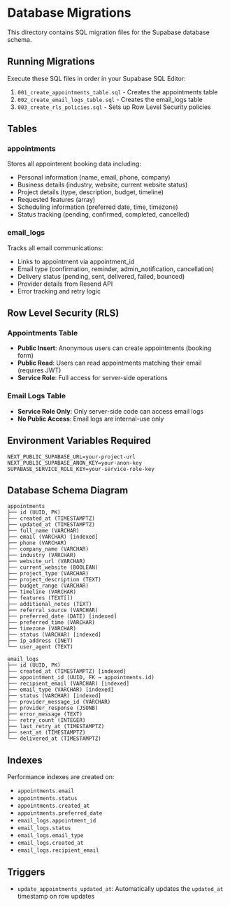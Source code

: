 # Database Migrations

This directory contains SQL migration files for the Supabase database schema.

## Running Migrations

Execute these SQL files in order in your Supabase SQL Editor:

1. `001_create_appointments_table.sql` - Creates the appointments table
2. `002_create_email_logs_table.sql` - Creates the email_logs table
3. `003_create_rls_policies.sql` - Sets up Row Level Security policies

## Tables

### appointments

Stores all appointment booking data including:

- Personal information (name, email, phone, company)
- Business details (industry, website, current website status)
- Project details (type, description, budget, timeline)
- Requested features (array)
- Scheduling information (preferred date, time, timezone)
- Status tracking (pending, confirmed, completed, cancelled)

### email_logs

Tracks all email communications:

- Links to appointment via appointment_id
- Email type (confirmation, reminder, admin_notification, cancellation)
- Delivery status (pending, sent, delivered, failed, bounced)
- Provider details from Resend API
- Error tracking and retry logic

## Row Level Security (RLS)

### Appointments Table

- **Public Insert**: Anonymous users can create appointments (booking form)
- **Public Read**: Users can read appointments matching their email (requires JWT)
- **Service Role**: Full access for server-side operations

### Email Logs Table

- **Service Role Only**: Only server-side code can access email logs
- **No Public Access**: Email logs are internal-use only

## Environment Variables Required

```env
NEXT_PUBLIC_SUPABASE_URL=your-project-url
NEXT_PUBLIC_SUPABASE_ANON_KEY=your-anon-key
SUPABASE_SERVICE_ROLE_KEY=your-service-role-key
```

## Database Schema Diagram

```
appointments
├── id (UUID, PK)
├── created_at (TIMESTAMPTZ)
├── updated_at (TIMESTAMPTZ)
├── full_name (VARCHAR)
├── email (VARCHAR) [indexed]
├── phone (VARCHAR)
├── company_name (VARCHAR)
├── industry (VARCHAR)
├── website_url (VARCHAR)
├── current_website (BOOLEAN)
├── project_type (VARCHAR)
├── project_description (TEXT)
├── budget_range (VARCHAR)
├── timeline (VARCHAR)
├── features (TEXT[])
├── additional_notes (TEXT)
├── referral_source (VARCHAR)
├── preferred_date (DATE) [indexed]
├── preferred_time (VARCHAR)
├── timezone (VARCHAR)
├── status (VARCHAR) [indexed]
├── ip_address (INET)
└── user_agent (TEXT)

email_logs
├── id (UUID, PK)
├── created_at (TIMESTAMPTZ) [indexed]
├── appointment_id (UUID, FK → appointments.id)
├── recipient_email (VARCHAR) [indexed]
├── email_type (VARCHAR) [indexed]
├── status (VARCHAR) [indexed]
├── provider_message_id (VARCHAR)
├── provider_response (JSONB)
├── error_message (TEXT)
├── retry_count (INTEGER)
├── last_retry_at (TIMESTAMPTZ)
├── sent_at (TIMESTAMPTZ)
└── delivered_at (TIMESTAMPTZ)
```

## Indexes

Performance indexes are created on:

- `appointments.email`
- `appointments.status`
- `appointments.created_at`
- `appointments.preferred_date`
- `email_logs.appointment_id`
- `email_logs.status`
- `email_logs.email_type`
- `email_logs.created_at`
- `email_logs.recipient_email`

## Triggers

- `update_appointments_updated_at`: Automatically updates the `updated_at` timestamp on row updates
